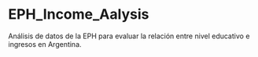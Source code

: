 # EPH_Income_Aalysis
Análisis de datos de la EPH para evaluar la relación entre nivel educativo e ingresos en Argentina.
